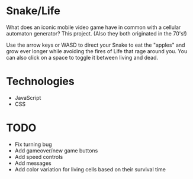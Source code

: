 Snake/Life
==========

What does an iconic mobile video game have in common with a cellular automaton generator? This project. 
(Also they both originated in the 70's!)

Use the arrow keys or WASD to direct your Snake to eat the "apples" and grow ever longer while avoiding the fires of Life
that rage around you. You can also click on a space to toggle it between living and dead. 

Technologies
============

* JavaScript
* CSS

TODO
====

* Fix turning bug
* Add gameover/new game buttons
* Add speed controls
* Add messages
* Add color variation for living cells based on their survival time


